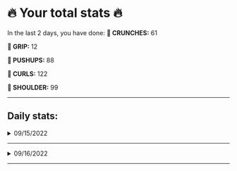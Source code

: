 # 🔥 Your total stats 🔥
In the last 2 days, you have done:
**💪 CRUNCHES:** 61

**💪 GRIP:** 12

**💪 PUSHUPS:** 88

**💪 CURLS:** 122

**💪 SHOULDER:** 99

---
## Daily stats:

<details>
<summary>09/15/2022</summary>

**GRIP:** 12


**PUSHUPS:** 60


**CURLS:** 72


**SHOULDER:** 60

</details>

---


<details>
<summary>09/16/2022</summary>

**CRUNCHES:** 61


**GRIP:** 0


**PUSHUPS:** 28


**CURLS:** 50


**SHOULDER:** 39

</details>

---


